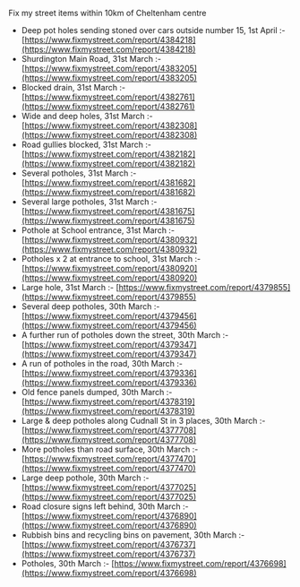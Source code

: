 Fix my street items within 10km of Cheltenham centre

<!-- fix_marker starts -->

- Deep pot holes sending stoned over cars outside number 15, 1st April :- [https://www.fixmystreet.com/report/4384218](https://www.fixmystreet.com/report/4384218)
- Shurdington Main Road, 31st March :- [https://www.fixmystreet.com/report/4383205](https://www.fixmystreet.com/report/4383205)
- Blocked drain, 31st March :- [https://www.fixmystreet.com/report/4382761](https://www.fixmystreet.com/report/4382761)
- Wide and deep holes, 31st March :- [https://www.fixmystreet.com/report/4382308](https://www.fixmystreet.com/report/4382308)
- Road gullies blocked, 31st March :- [https://www.fixmystreet.com/report/4382182](https://www.fixmystreet.com/report/4382182)
- Several potholes, 31st March :- [https://www.fixmystreet.com/report/4381682](https://www.fixmystreet.com/report/4381682)
- Several large potholes, 31st March :- [https://www.fixmystreet.com/report/4381675](https://www.fixmystreet.com/report/4381675)
- Pothole at School entrance, 31st March :- [https://www.fixmystreet.com/report/4380932](https://www.fixmystreet.com/report/4380932)
- Potholes x 2 at entrance to school, 31st March :- [https://www.fixmystreet.com/report/4380920](https://www.fixmystreet.com/report/4380920)
- Large hole, 31st March :- [https://www.fixmystreet.com/report/4379855](https://www.fixmystreet.com/report/4379855)
- Several deep potholes, 30th March :- [https://www.fixmystreet.com/report/4379456](https://www.fixmystreet.com/report/4379456)
- A further run of potholes down the street, 30th March :- [https://www.fixmystreet.com/report/4379347](https://www.fixmystreet.com/report/4379347)
- A run of potholes in the road, 30th March :- [https://www.fixmystreet.com/report/4379336](https://www.fixmystreet.com/report/4379336)
- Old fence panels dumped, 30th March :- [https://www.fixmystreet.com/report/4378319](https://www.fixmystreet.com/report/4378319)
- Large & deep potholes along Cudnall St in 3 places, 30th March :- [https://www.fixmystreet.com/report/4377708](https://www.fixmystreet.com/report/4377708)
- More potholes than road surface, 30th March :- [https://www.fixmystreet.com/report/4377470](https://www.fixmystreet.com/report/4377470)
- Large deep pothole, 30th March :- [https://www.fixmystreet.com/report/4377025](https://www.fixmystreet.com/report/4377025)
- Road closure signs left behind, 30th March :- [https://www.fixmystreet.com/report/4376890](https://www.fixmystreet.com/report/4376890)
- Rubbish bins and recycling bins on pavement, 30th March :- [https://www.fixmystreet.com/report/4376737](https://www.fixmystreet.com/report/4376737)
- Potholes, 30th March :- [https://www.fixmystreet.com/report/4376698](https://www.fixmystreet.com/report/4376698)

<!-- fix_marker ends -->